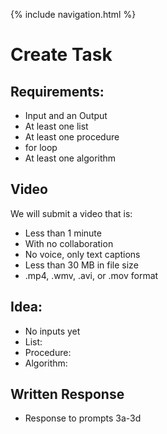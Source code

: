 {% include navigation.html %}

# Create Task

## Requirements:
* Input and an Output
* At least one list
* At least one procedure
* for loop 
* At least one algorithm

## Video
We will submit a video that is:
* Less than 1 minute 
* With no collaboration
* No voice, only text captions
* Less than 30 MB in file size
* .mp4, .wmv, .avi, or .mov format

## Idea:
* No inputs yet
* List:
* Procedure:
* Algorithm:

## Written Response
* Response to prompts 3a-3d
